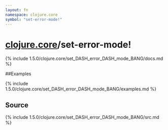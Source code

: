 ```yaml
---
layout: fn
namespace: clojure.core
symbol: "set-error-mode!"
---
```


# [clojure.core](../)/set-error-mode!

{% include 1.5.0/clojure.core/set_DASH_error_DASH_mode_BANG/docs.md %}

##Examples

{% include 1.5.0/clojure.core/set_DASH_error_DASH_mode_BANG/examples.md %}
## Source
{% include 1.5.0/clojure.core/set_DASH_error_DASH_mode_BANG/src.md %}

